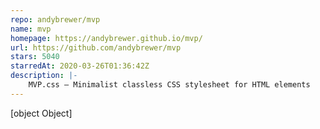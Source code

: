 ```yaml
---
repo: andybrewer/mvp
name: mvp
homepage: https://andybrewer.github.io/mvp/
url: https://github.com/andybrewer/mvp
stars: 5040
starredAt: 2020-03-26T01:36:42Z
description: |-
    MVP.css — Minimalist classless CSS stylesheet for HTML elements
---
```


[object Object]
